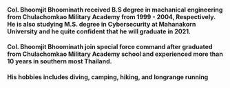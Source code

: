 #### Col. Bhoomjit Bhoominath received B.S degree in machanical engineering from Chulachomkao Military Academy from 1999 - 2004, Respectively. He is also studying M.S. degree in Cybersecurity at Mahanakorn University and he quite confident that he will graduate in 2021.
#### Col. Bhoomjit Bhoominath join special force command after graduated from Chulachomkao Military Academy school and experienced more than 10 years in southern most Thailand.
#### His hobbies includes diving, camping, hiking, and longrange running